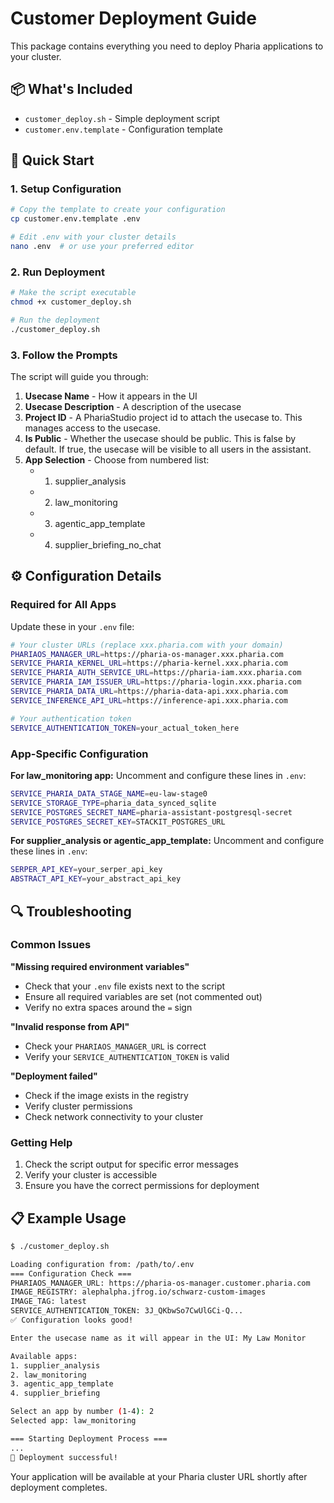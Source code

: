 # Customer Deployment Guide

This package contains everything you need to deploy Pharia applications to your cluster.

## 📦 What's Included

- `customer_deploy.sh` - Simple deployment script
- `customer.env.template` - Configuration template

## 🚀 Quick Start

### 1. Setup Configuration

```bash
# Copy the template to create your configuration
cp customer.env.template .env

# Edit .env with your cluster details
nano .env  # or use your preferred editor
```

### 2. Run Deployment

```bash
# Make the script executable
chmod +x customer_deploy.sh

# Run the deployment
./customer_deploy.sh
```

### 3. Follow the Prompts

The script will guide you through:
1. **Usecase Name** - How it appears in the UI
2. **Usecase Description** - A description of the usecase
3. **Project ID** - A PhariaStudio project id to attach the usecase to. This manages access to the usecase.
4. **Is Public** - Whether the usecase should be public. This is false by default. If true, the usecase will be visible to all users in the assistant.
5. **App Selection** - Choose from numbered list:
   - 1. supplier_analysis
   - 2. law_monitoring  
   - 3. agentic_app_template
   - 4. supplier_briefing_no_chat

## ⚙️ Configuration Details

### Required for All Apps

Update these in your `.env` file:

```bash
# Your cluster URLs (replace xxx.pharia.com with your domain)
PHARIAOS_MANAGER_URL=https://pharia-os-manager.xxx.pharia.com
SERVICE_PHARIA_KERNEL_URL=https://pharia-kernel.xxx.pharia.com
SERVICE_PHARIA_AUTH_SERVICE_URL=https://pharia-iam.xxx.pharia.com
SERVICE_PHARIA_IAM_ISSUER_URL=https://pharia-login.xxx.pharia.com
SERVICE_PHARIA_DATA_URL=https://pharia-data-api.xxx.pharia.com
SERVICE_INFERENCE_API_URL=https://inference-api.xxx.pharia.com

# Your authentication token
SERVICE_AUTHENTICATION_TOKEN=your_actual_token_here
```

### App-Specific Configuration

**For law_monitoring app:**
Uncomment and configure these lines in `.env`:
```bash
SERVICE_PHARIA_DATA_STAGE_NAME=eu-law-stage0
SERVICE_STORAGE_TYPE=pharia_data_synced_sqlite
SERVICE_POSTGRES_SECRET_NAME=pharia-assistant-postgresql-secret
SERVICE_POSTGRES_SECRET_KEY=STACKIT_POSTGRES_URL
```

**For supplier_analysis or agentic_app_template:**
Uncomment and configure these lines in `.env`:
```bash
SERPER_API_KEY=your_serper_api_key
ABSTRACT_API_KEY=your_abstract_api_key
```

## 🔍 Troubleshooting

### Common Issues

**"Missing required environment variables"**
- Check that your `.env` file exists next to the script
- Ensure all required variables are set (not commented out)
- Verify no extra spaces around the `=` sign

**"Invalid response from API"**
- Check your `PHARIAOS_MANAGER_URL` is correct
- Verify your `SERVICE_AUTHENTICATION_TOKEN` is valid

**"Deployment failed"**
- Check if the image exists in the registry
- Verify cluster permissions
- Check network connectivity to your cluster

### Getting Help

1. Check the script output for specific error messages
2. Verify your cluster is accessible
3. Ensure you have the correct permissions for deployment

## 📋 Example Usage

```bash
$ ./customer_deploy.sh

Loading configuration from: /path/to/.env
=== Configuration Check ===
PHARIAOS_MANAGER_URL: https://pharia-os-manager.customer.pharia.com
IMAGE_REGISTRY: alephalpha.jfrog.io/schwarz-custom-images
IMAGE_TAG: latest
SERVICE_AUTHENTICATION_TOKEN: 3J_QKbwSo7CwUlGCi-Q...
✅ Configuration looks good!

Enter the usecase name as it will appear in the UI: My Law Monitor

Available apps:
1. supplier_analysis
2. law_monitoring
3. agentic_app_template
4. supplier_briefing

Select an app by number (1-4): 2
Selected app: law_monitoring

=== Starting Deployment Process ===
...
🎉 Deployment successful!
```

Your application will be available at your Pharia cluster URL shortly after deployment completes. 